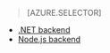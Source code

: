 > [AZURE.SELECTOR]
- [.NET backend](/documentation/articles/app-service-mobile-dotnet-backend-how-to-use-server-sdk)
- [Node.js backend](/documentation/articles/app-service-mobile-node-backend-how-to-use-server-sdk)
